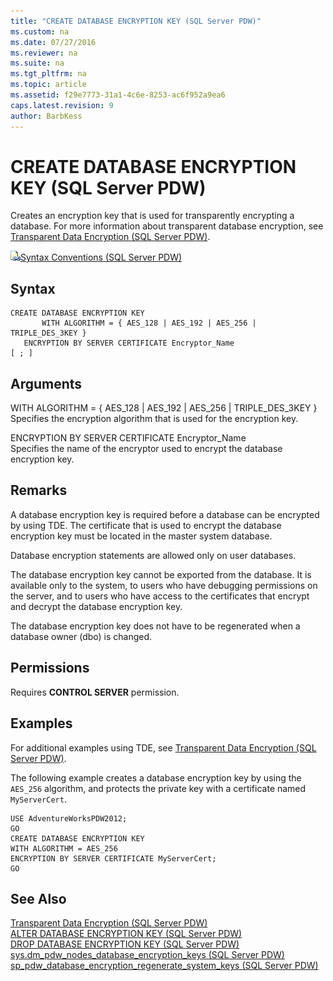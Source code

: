 ```yaml
---
title: "CREATE DATABASE ENCRYPTION KEY (SQL Server PDW)"
ms.custom: na
ms.date: 07/27/2016
ms.reviewer: na
ms.suite: na
ms.tgt_pltfrm: na
ms.topic: article
ms.assetid: f29e7773-31a1-4c6e-8253-ac6f952a9ea6
caps.latest.revision: 9
author: BarbKess
---
```

# CREATE DATABASE ENCRYPTION KEY (SQL Server PDW)
Creates an encryption key that is used for transparently encrypting a database. For more information about transparent database encryption, see [Transparent Data Encryption &#40;SQL Server PDW&#41;](../../mpp/sqlpdw/transparent-data-encryption-sql-server-pdw.md).  
  
![Topic link icon](../../mpp/sqlpdw/media/Topic_Link.gif "Topic_Link")[Syntax Conventions &#40;SQL Server PDW&#41;](../../mpp/sqlpdw/syntax-conventions-sql-server-pdw.md)  
  
## Syntax  
  
```  
CREATE DATABASE ENCRYPTION KEY  
       WITH ALGORITHM = { AES_128 | AES_192 | AES_256 | TRIPLE_DES_3KEY }  
   ENCRYPTION BY SERVER CERTIFICATE Encryptor_Name   
[ ; ]  
```  
  
## Arguments  
WITH ALGORITHM = { AES_128 | AES_192 | AES_256 | TRIPLE_DES_3KEY  }  
Specifies the encryption algorithm that is used for the encryption key.  
  
ENCRYPTION BY SERVER CERTIFICATE Encryptor_Name  
Specifies the name of the encryptor used to encrypt the database encryption key.  
  
## Remarks  
A database encryption key is required before a database can be encrypted by using TDE. The certificate that is used to encrypt the database encryption key must be located in the master system database.  
  
Database encryption statements are allowed only on user databases.  
  
The database encryption key cannot be exported from the database. It is available only to the system, to users who have debugging permissions on the server, and to users who have access to the certificates that encrypt and decrypt the database encryption key.  
  
The database encryption key does not have to be regenerated when a database owner (dbo) is changed.  
  
## Permissions  
Requires **CONTROL SERVER** permission.  
  
## Examples  
For additional examples using TDE, see [Transparent Data Encryption &#40;SQL Server PDW&#41;](../../mpp/sqlpdw/transparent-data-encryption-sql-server-pdw.md).  
  
The following example creates a database encryption key by using the `AES_256` algorithm, and protects the private key with a certificate named `MyServerCert`.  
  
```  
USE AdventureWorksPDW2012;  
GO  
CREATE DATABASE ENCRYPTION KEY  
WITH ALGORITHM = AES_256  
ENCRYPTION BY SERVER CERTIFICATE MyServerCert;  
GO  
```  
  
## See Also  
[Transparent Data Encryption &#40;SQL Server PDW&#41;](../../mpp/sqlpdw/transparent-data-encryption-sql-server-pdw.md)  
[ALTER DATABASE ENCRYPTION KEY &#40;SQL Server PDW&#41;](../../mpp/sqlpdw/alter-database-encryption-key-sql-server-pdw.md)  
[DROP DATABASE ENCRYPTION KEY &#40;SQL Server PDW&#41;](../../mpp/sqlpdw/drop-database-encryption-key-sql-server-pdw.md)  
[sys.dm_pdw_nodes_database_encryption_keys &#40;SQL Server PDW&#41;](../../mpp/sqlpdw/sys-dm-pdw-nodes-database-encryption-keys-sql-server-pdw.md)  
[sp_pdw_database_encryption_regenerate_system_keys &#40;SQL Server PDW&#41;](../../mpp/sqlpdw/sp-pdw-database-encryption-regenerate-system-keys-sql-server-pdw.md)  
  
